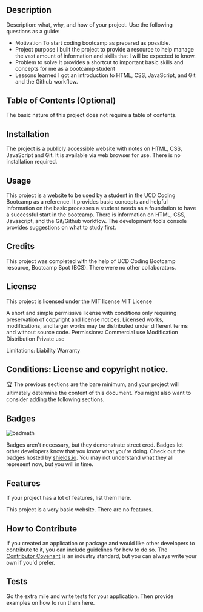 # <Prework Study Guide Webpage>

## Description

Description: what, why, and how of your project. Use the following questions as a guide:

- Motivation
To start coding bootcamp as prepared as possible. 
- Project purpose
I built the project to provide a resource to help manage the vast amount of information and skills that I will be expected to know. 
- Problem to solve
It provides a shortcut to important basic skills and concepts for me as a bootcamp student
- Lessons learned
I got an introduction to HTML, CSS, JavaScript, and Git and the Github workflow. 

## Table of Contents (Optional)

The basic nature of this project does not require a table of contents. 

## Installation

The project is a publicly accessible website with notes on HTML, CSS, JavaScript and Git. 
It is available via web browser for use. There is no installation required. 

## Usage

This project is a website to be used by a student in the UCD Coding Bootcamp as a reference. It provides basic concepts and helpful information on the basic processes a student needs as a foundation to have a successful start in the bootcamp. There is information on HTML, CSS, Javascript, and the Git/Github workflow. The development tools console provides suggestions on what to study first. 


## Credits


This project was completed with the help of UCD Coding Bootcamp resource, Bootcamp Spot (BCS). There were no other collaborators. 

## License


This project is licensed under the MIT license
MIT License

A short and simple permissive license with conditions only requiring preservation of copyright and license notices. Licensed works, modifications, and larger works may be distributed under different terms and without source code.
Permissions:
Commercial use
Modification
Distribution
Private use 

Limitations:
Liability
Warranty

Conditions:
License and copyright notice. 
---

🏆 The previous sections are the bare minimum, and your project will ultimately determine the content of this document. You might also want to consider adding the following sections.

## Badges

![badmath](https://img.shields.io/github/languages/top/nielsenjared/badmath)

Badges aren't necessary, but they demonstrate street cred. Badges let other developers know that you know what you're doing. Check out the badges hosted by [shields.io](https://shields.io/). You may not understand what they all represent now, but you will in time.

## Features

If your project has a lot of features, list them here.

This project is a very basic website. There are no features.

## How to Contribute

If you created an application or package and would like other developers to contribute to it, you can include guidelines for how to do so. The [Contributor Covenant](https://www.contributor-covenant.org/) is an industry standard, but you can always write your own if you'd prefer.

## Tests

Go the extra mile and write tests for your application. Then provide examples on how to run them here.
